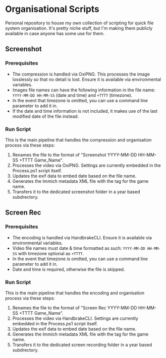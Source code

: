 # Organisational Scripts

Personal repository to house my own collection of scripting for quick file system organisation. It's pretty niche stuff, but I'm making them publicly available in case anyone has some use for them.

## Screenshot

### Prerequisites
- The compression is handled via OxiPNG. This processes the image losslessly so that no detail is lost. Ensure it is available via environmental variables.
- Images file names can have the following information in the file name: `YYYY-MM-DD HH-MM-SS` (date and time) and `+TTTT` (timezone).
- In the event that timezone is omitted, you can use a command line parameter to add it in.
- If the date and time information is not included, it makes use of the last modified date of the file instead.
  
### Run Script
This is the main pipeline that handles the compression and organisation process via these steps:
1. Renames the file to the format of "Screenshot YYYY-MM-DD HH-MM-SS +TTTT Game_Name".
2. Processes the video via OxiPNG. Settings are currently embedded in the Process.ps1 script itself.
3. Updates the exif data to embed date based on the file name.
4. Generates the Immich metadata XML file with the tag for the game name.
5. Transfers it to the dedicated screenshot folder in a year based subdrectory.

## Screen Rec

### Prerequisites
- The encoding is handled via HandbrakeCLI. Ensure it is available via environmental variables.
- Video file names must date & time formatted as such: `YYYY-MM-DD HH-MM-SS` with timezone optional as `+TTTT`.
- In the event that timezone is omitted, you can use a command line parameter to add it in.
- Date and time is required, otherwise the file is skipped.

### Run Script

This is the main pipeline that handles the encoding and organisation process via these steps:

1. Renames the file to the format of "Screen Rec YYYY-MM-DD HH-MM-SS +TTTT Game_Name".
2. Processes the video via HandbrakeCLI. Settings are currently embedded in the Process.ps1 script itself.
3. Updates the exif data to embed date based on the file name.
4. Generates the Immich metadata XML file with the tag for the game name.
5. Transfers it to the dedicated screen recording folder in a year based subdrectory.
